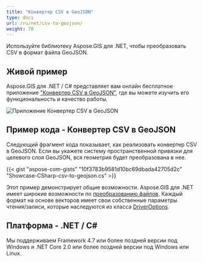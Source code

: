 ```yaml
---
title: "Конвертер CSV в GeoJSON"
type: docs
url: /ru/net/csv-to-geojson/
weight: 70
---
```


Используйте библиотеку Aspose.GIS для .NET, чтобы преобразовать CSV в формат файла GeoJSON.

## **Живой пример**

Aspose.GIS для .NET / C# представляет вам онлайн бесплатное приложение ["Конвертер CSV в GeoJSON"](https://products.aspose.app/gis/conversion/csv-to-geojson), где вы можете изучить его функциональность и качество работы.

![Приложение Конвертер CSV в GeoJSON](conversion.png)

## **Пример кода - Конвертер CSV в GeoJSON**

Следующий фрагмент кода показывает, как реализовать конвертер CSV в GeoJSON. Если вы укажете систему пространственной привязки для целевого слоя GeoJSON, вся геометрия будет преобразована в нее. 

{{< gist "aspose-com-gists" "10f3783b9581d10bc69dbada42705d2c" "Showcase-CSharp-csv-to-geojson.cs" >}}

Этот пример демонстрирует общие возможности. Aspose.GIS для .NET имеет широкие возможности по [преобразованию файлов](https://docs.aspose.com/gis/net/vector-layers/). Каждый формат на основе векторов имеет свои собственные параметры чтения/записи, которые наследуются из класса [DriverOptions](https://reference.aspose.com/gis/net/aspose.gis/driveroptions).

## **Платформа - .NET / C#**

Мы поддерживаем Framework 4.7 или более поздней версии под Windows и .NET Core 2.0 или более поздней версии под Windows или Linux.
